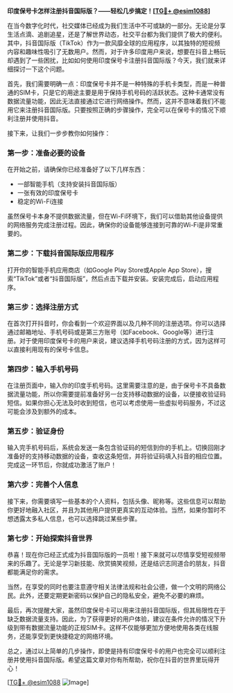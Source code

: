 **印度保号卡怎样注册抖音国际版？——轻松几步搞定！[[TG💪+ @esim1088](https://t.me/s/esim1088)]**

在当今数字化时代，社交媒体已经成为我们生活中不可或缺的一部分。无论是分享生活点滴、追剧追星，还是了解世界动态，社交平台都为我们提供了极大的便利。其中，抖音国际版（TikTok）作为一款风靡全球的应用程序，以其独特的短视频内容和趣味性吸引了无数用户。然而，对于许多印度用户来说，想要在抖音上畅玩却遇到了一些困扰，比如如何使用印度保号卡注册抖音国际版？今天，我们就来详细探讨一下这个问题。

首先，我们需要明确一点：印度保号卡并不是一种特殊的手机卡类型，而是一种普通的SIM卡，只是它的用途主要是用于保持手机号码的活跃状态。这种卡通常没有数据流量功能，因此无法直接通过它进行网络操作。然而，这并不意味着我们不能用它来注册抖音国际版。只要按照正确的步骤操作，完全可以在保号卡的情况下顺利注册并使用抖音。

接下来，让我们一步步教你如何操作：

### 第一步：准备必要的设备

在开始之前，请确保你已经准备好了以下几样东西：
- 一部智能手机（支持安装抖音国际版）
- 一张有效的印度保号卡
- 稳定的Wi-Fi连接

虽然保号卡本身不提供数据流量，但在Wi-Fi环境下，我们可以借助其他设备提供的网络服务完成注册过程。因此，确保你的设备能够连接到可靠的Wi-Fi是非常重要的。

### 第二步：下载抖音国际版应用程序

打开你的智能手机应用商店（如Google Play Store或Apple App Store），搜索“TikTok”或者“抖音国际版”，然后点击下载并安装。安装完成后，启动应用程序。

### 第三步：选择注册方式

在首次打开抖音时，你会看到一个欢迎界面以及几种不同的注册选项。你可以选择通过邮箱地址、手机号码或是第三方账号（如Facebook、Google等）进行注册。对于使用印度保号卡的用户来说，建议选择手机号码注册的方式，因为这样可以直接利用现有的保号卡信息。

### 第四步：输入手机号码

在注册页面中，输入你的印度手机号码。这里需要注意的是，由于保号卡不具备数据流量功能，所以你需要提前准备好另一台支持移动数据的设备，以便接收验证码短信。如果你担心无法及时收到短信，也可以考虑使用一些虚拟号码服务，不过这可能会涉及到额外的成本。

### 第五步：验证身份

输入完手机号码后，系统会发送一条包含验证码的短信到你的手机上。切换回刚才准备好的支持移动数据的设备，查收这条短信，并将验证码填入抖音的相应位置。完成这一环节后，你就成功激活了账户！

### 第六步：完善个人信息

接下来，你需要填写一些基本的个人资料，包括头像、昵称等。这些信息可以帮助你更好地融入社区，并且为其他用户提供更真实的互动体验。当然，如果你暂时不想透露太多私人信息，也可以选择跳过某些步骤。

### 第七步：开始探索抖音世界

恭喜！现在你已经正式成为抖音国际版的一员啦！接下来就可以尽情享受短视频带来的乐趣了。无论是学习新技能、欣赏搞笑视频，还是结识志同道合的朋友，抖音都能满足你的需求。

当然，在享受的同时也要注意遵守相关法律法规和社会公德，做一个文明的网络公民。此外，还要定期更新密码以保护自己的隐私安全，避免不必要的麻烦。

最后，再次提醒大家，虽然印度保号卡可以用来注册抖音国际版，但其局限性在于缺乏数据流量支持。因此，为了获得更好的用户体验，建议在条件允许的情况下升级到带有数据流量功能的正规SIM卡。这样不仅能够更加方便地使用各类在线服务，还能享受到更快捷稳定的网络环境。

总之，通过以上简单的几步操作，即使是持有印度保号卡的用户也完全可以顺利注册并使用抖音国际版。希望这篇文章对你有所帮助，祝你在抖音的世界里玩得开心！

[[TG💪+ @esim1088](https://t.me/s/esim1088) ![Image](https://i.postimg.cc/4NQfJmqS/Snipaste-2025-05-13-00-14-12.png)]